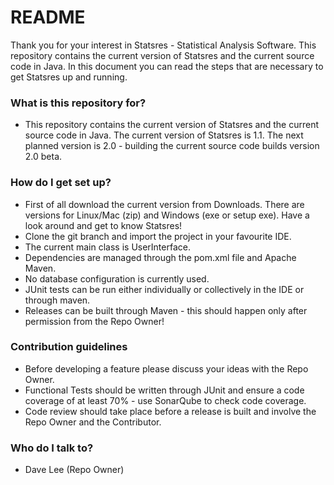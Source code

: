 # README #

Thank you for your interest in Statsres - Statistical Analysis Software. This repository contains the current version of Statsres and the current source code in Java. In this document you can read the steps that are necessary to get Statsres up and running.

### What is this repository for? ###

* This repository contains the current version of Statsres and the current source code in Java. The current version of Statsres is 1.1. The next planned version is 2.0 - building the current source code builds version 2.0 beta.

### How do I get set up? ###

* First of all download the current version from Downloads. There are versions for Linux/Mac (zip) and Windows (exe or setup exe). Have a look around and get to know Statsres!
* Clone the git branch and import the project in your favourite IDE.
* The current main class is UserInterface.
* Dependencies are managed through the pom.xml file and Apache Maven.
* No database configuration is currently used.
* JUnit tests can be run either individually or collectively in the IDE or through maven.
* Releases can be built through Maven - this should happen only after permission from the Repo Owner!

### Contribution guidelines ###

* Before developing a feature please discuss your ideas with the Repo Owner.
* Functional Tests should be written through JUnit and ensure a code coverage of at least 70% - use SonarQube to check code coverage.
* Code review should take place before a release is built and involve the Repo Owner and the Contributor.

### Who do I talk to? ###

* Dave Lee (Repo Owner)